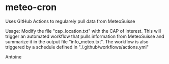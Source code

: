 # meteo-cron
Uses GitHub Actions to regularely pull data from MeteoSuisse

Usage: Modify the file "cap_location.txt" with the CAP of interest. This will trigger an automated workflow that pulls information from MeteoSuisse and summarize it in the output file "info_meteo.txt". The workflow is also triggered by a schedule defined in "./.github/workflows/actions.yml"

Antoine


